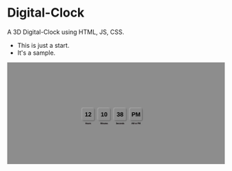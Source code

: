 # Digital-Clock

A 3D Digital-Clock using HTML, JS, CSS.

* This is just a start.
* It's a sample.

![ ](Image/WhatsApp%20Image%202020-12-29%20at%2012.12.04%20PM.jpeg)
